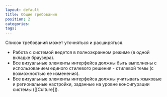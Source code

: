 ```yaml
---
layout: default
title: Общие требования
position: 2
categories: 
tags: 
---
```


Список требований может уточняться и расширяться.

* Работа с системой ведется в полноэкранном режиме (в одной вкладке браузера).
* Все визуальные элементы интерфейса должны быть выполнены с использованием единого стилевого решения - стилевой темы (с возможностью ее изменения).
* Все визуальные элементы интерфейса должны учитывать языковые и региональные настройки, заданные на уровне конфигурации системы ([[Culture]]).

 

 

